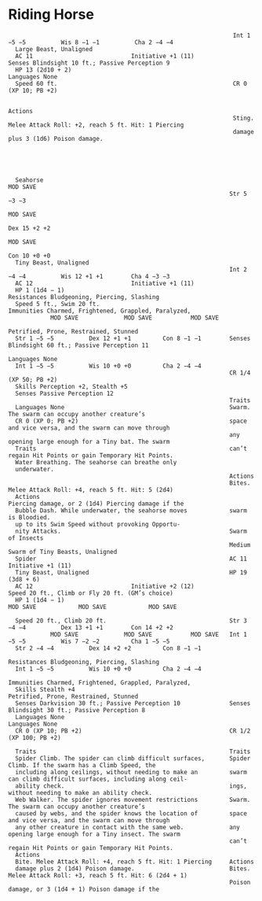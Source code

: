 # Riding Horse

                                                                    Int 1 −5 −5          Wis 8 −1 −1          Cha 2 −4 −4
      Large Beast, Unaligned
      AC 11                            Initiative +1 (11)                 Senses Blindsight 10 ft.; Passive Perception 9
      HP 13 (2d10 + 2)                                              Languages None
      Speed 60 ft.                                                  CR 0 (XP 10; PB +2)

                                                                    Actions
                                                                    Sting. Melee Attack Roll: +2, reach 5 ft. Hit: 1 Piercing
                                                                    damage plus 3 (1d6) Poison damage.





      Seahorse                                                               MOD SAVE
                                                                   Str 5 −3 −3
                                                                                                 MOD SAVE
                                                                                        Dex 15 +2 +2
                                                                                                                     MOD SAVE
                                                                                                            Con 10 +0 +0
      Tiny Beast, Unaligned
                                                                   Int 2 −4 −4          Wis 12 +1 +1        Cha 4 −3 −3
      AC 12                            Initiative +1 (11)
      HP 1 (1d4 − 1)                                               Resistances Bludgeoning, Piercing, Slashing
      Speed 5 ft., Swim 20 ft.                                     Immunities Charmed, Frightened, Grappled, Paralyzed,
                MOD SAVE             MOD SAVE           MOD SAVE
                                                                     Petrified, Prone, Restrained, Stunned
      Str 1 −5 −5          Dex 12 +1 +1         Con 8 −1 −1        Senses Blindsight 60 ft.; Passive Perception 11
                                                                   Languages None
      Int 1 −5 −5          Wis 10 +0 +0         Cha 2 −4 −4
                                                                   CR 1/4 (XP 50; PB +2)
      Skills Perception +2, Stealth +5
      Senses Passive Perception 12
                                                                   Traits
      Languages None                                               Swarm. The swarm can occupy another creature’s
      CR 0 (XP 0; PB +2)                                           space and vice versa, and the swarm can move through
                                                                   any opening large enough for a Tiny bat. The swarm
      Traits                                                       can’t regain Hit Points or gain Temporary Hit Points.
      Water Breathing. The seahorse can breathe only
      underwater.
                                                                   Actions
                                                                   Bites. Melee Attack Roll: +4, reach 5 ft. Hit: 5 (2d4)
      Actions                                                      Piercing damage, or 2 (1d4) Piercing damage if the
      Bubble Dash. While underwater, the seahorse moves            swarm is Bloodied.
      up to its Swim Speed without provoking Opportu-
      nity Attacks.                                                Swarm of Insects
                                                                   Medium Swarm of Tiny Beasts, Unaligned
      Spider                                                       AC 11                Initiative +1 (11)
      Tiny Beast, Unaligned                                        HP 19 (3d8 + 6)
      AC 12                            Initiative +2 (12)                Speed 20 ft., Climb or Fly 20 ft. (GM’s choice)
      HP 1 (1d4 − 1)                                                         MOD SAVE            MOD SAVE            MOD SAVE

      Speed 20 ft., Climb 20 ft.                                   Str 3 −4 −4          Dex 13 +1 +1        Con 14 +2 +2
                MOD SAVE             MOD SAVE           MOD SAVE   Int 1 −5 −5          Wis 7 −2 −2         Cha 1 −5 −5
      Str 2 −4 −4          Dex 14 +2 +2         Con 8 −1 −1
                                                                   Resistances Bludgeoning, Piercing, Slashing
      Int 1 −5 −5          Wis 10 +0 +0         Cha 2 −4 −4
                                                                   Immunities Charmed, Frightened, Grappled, Paralyzed,
      Skills Stealth +4                                              Petrified, Prone, Restrained, Stunned
      Senses Darkvision 30 ft.; Passive Perception 10              Senses Blindsight 30 ft.; Passive Perception 8
      Languages None                                               Languages None
      CR 0 (XP 10; PB +2)                                          CR 1/2 (XP 100; PB +2)

      Traits                                                       Traits
      Spider Climb. The spider can climb difficult surfaces,       Spider Climb. If the swarm has a Climb Speed, the
      including along ceilings, without needing to make an         swarm can climb difficult surfaces, including along ceil-
      ability check.                                               ings, without needing to make an ability check.
      Web Walker. The spider ignores movement restrictions         Swarm. The swarm can occupy another creature’s
      caused by webs, and the spider knows the location of         space and vice versa, and the swarm can move through
      any other creature in contact with the same web.             any opening large enough for a Tiny insect. The swarm
                                                                   can’t regain Hit Points or gain Temporary Hit Points.
      Actions
      Bite. Melee Attack Roll: +4, reach 5 ft. Hit: 1 Piercing     Actions
      damage plus 2 (1d4) Poison damage.                           Bites. Melee Attack Roll: +3, reach 5 ft. Hit: 6 (2d4 + 1)
                                                                   Poison damage, or 3 (1d4 + 1) Poison damage if the
